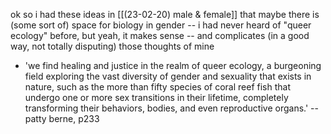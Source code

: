 ok so i had these ideas in [[(23-02-20) male & female]] that maybe there is (some sort of) space for biology in gender -- i had never heard of "queer ecology" before, but yeah, it makes sense -- and complicates (in a good way, not totally disputing) those thoughts of mine
* 'we find healing and justice in the realm of queer ecology, a burgeoning field exploring the vast diversity of gender and sexuality that exists in nature, such as the more than fifty species of coral reef fish that undergo one or more sex transitions in their lifetime, completely transforming their behaviors, bodies, and even reproductive organs.' -- patty berne, p233